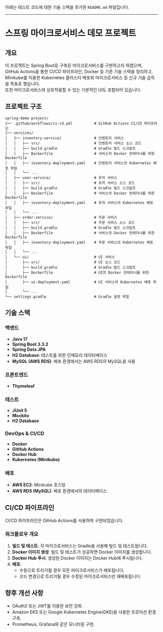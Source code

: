 아래는 테스트 코드에 대한 기술 스택을 추가한 `README.md` 파일입니다.

---

# 스프링 마이크로서비스 데모 프로젝트

## 개요

이 프로젝트는 Spring Boot로 구축된 마이크로서비스를 구현하고자 하였으며,  
GitHub Actions을 통한 CI/CD 파이프라인, Docker 등 기존 기술 스택을 정리하고,
Minikube를 이용한 Kubernetes 클러스터 배포와 마이크로서비스 등 신규 기술 습득을 목표로 했습니다.  
또한 마이크로서비스와 상호작용할 수 있는 기본적인 UI도 포함되어 있습니다.

## 프로젝트 구조

```
spring-demo-project/
├── .github/workflows/ci-cd.yml          # GitHub Actions CI/CD 파이프라인
├── services/
│   ├── inventory-service/               # 인벤토리 서비스
│   │   ├── src/                         # 인벤토리 서비스 소스 코드
│   │   ├── build.gradle                 # Gradle 빌드 스크립트
│   │   ├── Dockerfile                   # 서비스의 Docker 컨테이너를 위한 Dockerfile
│   │   ├── inventory-deployment.yaml    # 인벤토리 서비스의 Kubernetes 배포 파일
│   │   └── ...
│   ├── user-service/                    # 유저 서비스 
│   │   ├── src/                         # 유저 서비스 소스 코드
│   │   ├── build.gradle                 # Gradle 빌드 스크립트
│   │   ├── Dockerfile                   # 서비스의 Docker 컨테이너를 위한 Dockerfile
│   │   ├── inventory-deployment.yaml    # 유저 서비스의 Kubernetes 배포 파일
│   │   └── ...
│   ├── order-service/                   # 주문 서비스
│   │   ├── src/                         # 주문 서비스 소스 코드
│   │   ├── build.gradle                 # Gradle 빌드 스크립트
│   │   ├── Dockerfile                   # 서비스의 Docker 컨테이너를 위한 Dockerfile
│   │   ├── inventory-deployment.yaml    # 주문 서비스의 Kubernetes 배포 파일
│   │   └── ...
│   └── ui/                              # UI 서비스
│       ├── src/                         # UI 소스 코드
│       ├── build.gradle                 # Gradle 빌드 스크립트
│       ├── Dockerfile                   # UI의 Docker 컨테이너를 위한 Dockerfile
│       ├── ui-deployment.yaml           # UI 서비스의 Kubernetes 배포 파일
│       └── ...
└── settings.gradle                      # Gradle 설정 파일
```

## 기술 스택

### 백엔드
- **Java 17**
- **Spring Boot 3.3.2**
- **Spring Data JPA**
- **H2 Database**: 테스트를 위한 인메모리 데이터베이스
- **MySQL (AWS RDS)**: 배포 환경에서는 AWS RDS의 MySQL을 사용

### 프론트엔드
- **Thymeleaf**

### 테스트
- **JUnit 5**
- **Mockito**
- **H2 Database**

### DevOps & CI/CD
- **Docker**
- **GitHub Actions**
- **Docker Hub**
- **Kubernetes (Minikube)**

### 배포
- **AWS EC2**: Minikube 호스팅
- **AWS RDS (MySQL)**: 배포 환경에서의 데이터베이스

## CI/CD 파이프라인

CI/CD 파이프라인은 GitHub Actions를 사용하여 구현되었습니다.

### 워크플로우 개요
1. **빌드 및 테스트**: 각 마이크로서비스는 Gradle을 사용해 빌드 및 테스트됩니다.
2. **Docker 이미지 생성**: 빌드 및 테스트가 성공하면 Docker 이미지를 생성합니다.
3. **Docker Hub 푸시**: 생성된 Docker 이미지는 Docker Hub에 푸시됩니다.
4. **배포**:
    - 수동으로 트리거될 경우 모든 마이크로서비스가 배포됩니다.
    - 코드 변경으로 트리거될 경우 수정된 마이크로서비스만 재배포됩니다.


## 향후 개선 사항
- OAuth2 또는 JWT를 이용한 보안 강화.
- Amazon EKS 또는 Google Kubernetes Engine(GKE)을 사용한 프로덕션 환경 구축.
- Prometheus, Grafana와 같은 모니터링 구현.
